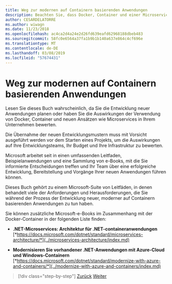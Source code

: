 ```yaml
---
title: Weg zur modernen auf Containern basierenden Anwendungen
description: Beachten Sie, dass Docker, Container und einer Microservices-Architektur keine allgemeingültige Lösung sind. Hier finden Sie einige Verweise, die Ihnen bei der Entscheidung helfen.
author: CESARDELATORRE
ms.author: wiwagn
ms.date: 11/23/2018
ms.openlocfilehash: ac4ca2d4a24e2d26fd639eafd62968188dbeb483
ms.sourcegitcommit: 58fc0e6564a37fa1b9b1b140a637e864c4cf696e
ms.translationtype: MT
ms.contentlocale: de-DE
ms.lasthandoff: 03/08/2019
ms.locfileid: "57674431"
---
```

# <a name="road-to-modern-applications-based-on-containers"></a>Weg zur modernen auf Containern basierenden Anwendungen

Lesen Sie dieses Buch wahrscheinlich, da Sie die Entwicklung neuer Anwendungen planen oder haben Sie die Auswirkungen der Verwendung von Docker, Container und neuen Ansätzen wie Microservices in Ihrem Unternehmen bewerten.

Die Übernahme der neuen Entwicklungsmustern muss mit Vorsicht ausgeführt werden vor dem Starten eines Projekts, um die Auswirkungen auf Ihre Entwicklungsteams, Ihr Budget und Ihre Infrastruktur zu bewerten.

Microsoft arbeitet seit in einen umfassenden Leitfaden, Beispielanwendungen und eine Sammlung von e-Books, mit die Sie informierte Entscheidungen treffen und Ihr Team über eine erfolgreiche Entwicklung, Bereitstellung und Vorgänge Ihrer neuen Anwendungen führen können.

Dieses Buch gehört zu einem Microsoft-Suite von Leitfäden, in denen behandelt viele der Anforderungen und Herausforderungen, die Sie während der Prozess der Entwicklung neuer, moderner auf Containern basierenden Anwendungen zu tun haben.

Sie können zusätzliche Microsoft-e-Books im Zusammenhang mit der Docker-Container in der folgenden Liste finden:

- **.NET-Microservices: Architektur für .NET-containeranwendungen** \
  [*https://docs.microsoft.com/dotnet/standard/microservices-architecture/*](../microservices-architecture/index.md)

- **Modernisieren Sie vorhandener .NET-Anwendungen mit Azure-Cloud und Windows-Containern** \
  [*https://docs.microsoft.com/dotnet/standard/modernize-with-azure-and-containers/*](../modernize-with-azure-and-containers/index.md)

>[!div class="step-by-step"]
>[Zurück](docker-containers-images-and-registries.md)
>[Weiter](docker-application-lifecycle/index.md)
